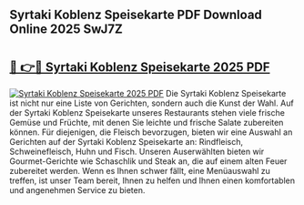 ## Syrtaki Koblenz Speisekarte PDF Download Online 2025 SwJ7Z

# <h2><a href="http://gc8g5b.nevu.top/?p=Syrtaki+Koblenz+Speisekarte">🔗 👉🔴 Syrtaki Koblenz Speisekarte 2025 PDF</a></h2>

[![Syrtaki Koblenz Speisekarte 2025 PDF](https://i.imgur.com/dBaPXMq.png)](http://gc8g5b.nevu.top/?p=Syrtaki+Koblenz+Speisekarte)
Die Syrtaki Koblenz Speisekarte ist nicht nur eine Liste von Gerichten, sondern auch die Kunst der Wahl. Auf der Syrtaki Koblenz Speisekarte unseres Restaurants stehen viele frische Gemüse und Früchte, mit denen Sie leichte und frische Salate zubereiten können. Für diejenigen, die Fleisch bevorzugen, bieten wir eine Auswahl an Gerichten auf der Syrtaki Koblenz Speisekarte an: Rindfleisch, Schweinefleisch, Huhn und Fisch. Unseren Auserwählten bieten wir Gourmet-Gerichte wie Schaschlik und Steak an, die auf einem alten Feuer zubereitet werden. Wenn es Ihnen schwer fällt, eine Menüauswahl zu treffen, ist unser Team bereit, Ihnen zu helfen und Ihnen einen komfortablen und angenehmen Service zu bieten.
